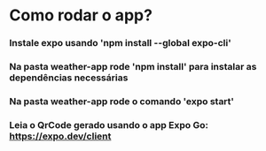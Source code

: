 # Como rodar o app?

### Instale expo usando 'npm install --global expo-cli'

### Na pasta weather-app rode 'npm install' para instalar as dependências necessárias

### Na pasta weather-app rode o comando 'expo start'

### Leia o QrCode gerado usando o app Expo Go: https://expo.dev/client
